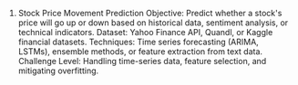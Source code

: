 1. Stock Price Movement Prediction
   Objective: Predict whether a stock's price will go up or down based on historical data, sentiment analysis, or technical indicators.
   Dataset: Yahoo Finance API, Quandl, or Kaggle financial datasets.
   Techniques: Time series forecasting (ARIMA, LSTMs), ensemble methods, or feature extraction from text data.
   Challenge Level: Handling time-series data, feature selection, and mitigating overfitting.
